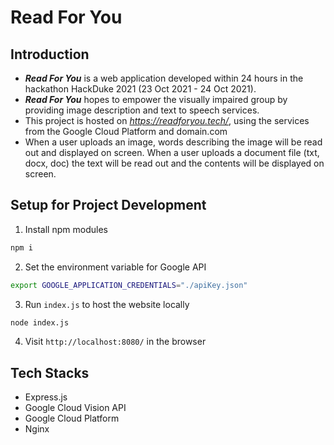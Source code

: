 # Read For You

## Introduction
* ***Read For You*** is a web application developed within 24 hours in the hackathon HackDuke 2021 (23 Oct 2021 - 24 Oct 2021).
* ***Read For You*** hopes to empower the visually impaired group by providing image description and text to speech services.
* This project is hosted on *https://readforyou.tech/*, using the services from the Google Cloud Platform and domain.com
* When a user uploads an image, words describing the image will be read out and displayed on screen. When a user uploads a document file (txt, docx, doc) the text will be read out and the contents will be displayed on screen.

## Setup for Project Development
1. Install npm modules
```bash
npm i
```

2. Set the environment variable for Google API
```bash
export GOOGLE_APPLICATION_CREDENTIALS="./apiKey.json"
```

3. Run ```index.js``` to host the website locally
```bash
node index.js
```

4. Visit ```http://localhost:8080/``` in the browser

## Tech Stacks
* Express.js
* Google Cloud Vision API
* Google Cloud Platform
* Nginx